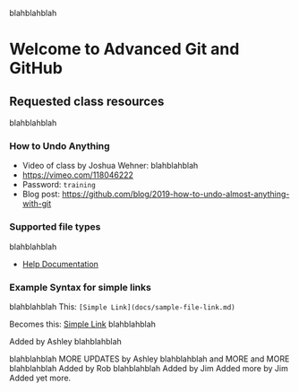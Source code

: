 blahblahblah
# Welcome to Advanced Git and GitHub

## Requested class resources

blahblahblah
### How to Undo Anything
- Video of class by Joshua Wehner: 
 blahblahblah
 - https://vimeo.com/118046222 
 - Password: `training`
- Blog post: https://github.com/blog/2019-how-to-undo-almost-anything-with-git

### Supported file types

blahblahblah
- [Help Documentation](https://help.github.com/categories/working-with-non-code-files/)

### Example Syntax for simple links

blahblahblah
This: `[Simple Link](docs/sample-file-link.md)`

Becomes this: [Simple Link](docs/sample-file-link.md)
blahblahblah

Added by Ashley
blahblahblah

blahblahblah
MORE UPDATES by Ashley 
blahblahblah
and MORE and MORE 
blahblahblah
Added by Rob
blahblahblah
Added by Jim
Added more by Jim
Added yet more.
